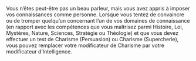 ﻿---
id: subclass_wise_scholar_fr.md#pertinent
name: Pertinent
---
Vous n’êtes peut-être pas un beau parleur, mais vous avez appris à imposer vos connaissances comme personne. Lorsque vous tentez de convaincre ou de tromper quelqu’un concernant l’un de vos domaines de connaissance (en rapport avec les compétences que vous maîtrisez parmi Histoire, Loi, Mystères, Nature, Sciences, Stratégie ou Théologie) et que vous devez effectuer un test de Charisme (Persuasion) ou Charisme (Supercherie), vous pouvez remplacer votre modificateur de Charisme par votre modificateur d’Intelligence.

